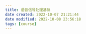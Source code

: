 ```yaml
---
title: 语音信号处理基础
date created: 2022-10-07 21:21:44
date modified: 2022-10-08 23:56:18
tags: [course]
---
```

